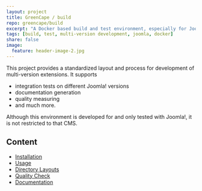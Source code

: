 ```yaml
---
layout: project
title: GreenCape / build
repo: greencape/build
excerpt: "A Docker based build and test environment, especially for Joomla!."
tags: [build, test, multi-version development, joomla, docker]
share: false
image:
  feature: header-image-2.jpg
---
```


This project provides a standardized layout and process for development of multi-version
extensions. It supports

  - integration tests on different Joomla! versions
  - documentation generation
  - quality measuring
  - and much more.

Although this environment is developed for and only tested with Joomla!, it is not restricted
to that CMS.

## Content

  - [Installation](/build/installation/)
  - [Usage](/build/usage/)
  - [Directory Layouts](/build/directories)
  - [Quality Check](/build/quality)
  - [Documentation](/build/documentation)
  
